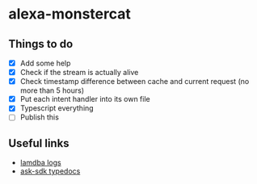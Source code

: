 # alexa-monstercat

## Things to do

- [x] Add some help
- [x] Check if the stream is actually alive
- [x] Check timestamp difference between cache and current request (no more than 5 hours)
- [x] Put each intent handler into its own file
- [x] Typescript everything
- [ ] Publish this

## Useful links

- [lamdba logs](https://eu-west-1.console.aws.amazon.com/cloudwatch/home?region=eu-west-1#logStream:group=/aws/lambda/alexa-monstercat;streamFilter=typeLogStreamPrefix)
- [ask-sdk typedocs](http://ask-sdk-node-typedoc.s3-website-us-east-1.amazonaws.com/)
